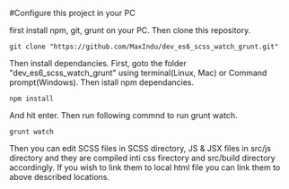 #Configure this project in your PC

first install npm, git, grunt on your PC.
Then clone this repository.

    git clone "https://github.com/MaxIndu/dev_es6_scss_watch_grunt.git"

Then install dependancies. First, goto the folder "dev_es6_scss_watch_grunt" using terminal(Linux, Mac) or Command prompt(Windows). Then istall npm dependancies.

    npm install

And hit enter. Then run following commnd to run grunt watch.

    grunt watch

Then you can edit SCSS files in SCSS directory, JS & JSX files in src/js directory and they are compiled inti css firectory and src/build directory accordingly.
If you wish to link them to local html file you can link them to above described locations.

